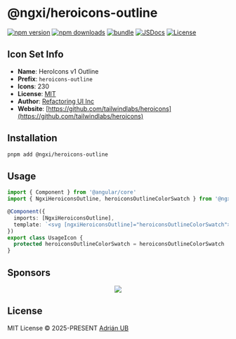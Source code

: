 # @ngxi/heroicons-outline

[![npm version][npm-version-src]][npm-version-href]
[![npm downloads][npm-downloads-src]][npm-downloads-href]
[![bundle][bundle-src]][bundle-href]
[![JSDocs][jsdocs-src]][jsdocs-href]
[![License][license-src]][license-href]

## Icon Set Info

- **Name**: HeroIcons v1 Outline
- **Prefix**: `heroicons-outline`
- **Icons**: 230
- **License**: [MIT](https://github.com/tailwindlabs/heroicons/blob/master/LICENSE)
- **Author**: [Refactoring UI Inc](https://github.com/tailwindlabs/heroicons)
- **Website**: [https://github.com/tailwindlabs/heroicons](https://github.com/tailwindlabs/heroicons)

## Installation

```sh
pnpm add @ngxi/heroicons-outline
```

## Usage

```ts
import { Component } from '@angular/core'
import { NgxiHeroiconsOutline, heroiconsOutlineColorSwatch } from '@ngxi/heroicons-outline'

@Component({
  imports: [NgxiHeroiconsOutline],
  template: `<svg [ngxiHeroiconsOutline]="heroiconsOutlineColorSwatch"></svg>`
})
export class UsageIcon {
  protected heroiconsOutlineColorSwatch = heroiconsOutlineColorSwatch
}
```

## Sponsors

<p align="center">
  <a href="https://cdn.jsdelivr.net/gh/adrian-ub/static/sponsors.svg">
    <img src='https://cdn.jsdelivr.net/gh/adrian-ub/static/sponsors.svg'/>
  </a>
</p>

## License

MIT License © 2025-PRESENT [Adrián UB](https://github.com/adrian-ub)

<!-- Badges -->

[npm-version-src]: https://img.shields.io/npm/v/@ngxi/heroicons-outline?style=flat&colorA=080f12&colorB=1fa669
[npm-version-href]: https://npmjs.com/package/@ngxi/heroicons-outline
[npm-downloads-src]: https://img.shields.io/npm/dm/@ngxi/heroicons-outline?style=flat&colorA=080f12&colorB=1fa669
[npm-downloads-href]: https://npmjs.com/package/@ngxi/heroicons-outline
[bundle-src]: https://img.shields.io/bundlephobia/minzip/@ngxi/heroicons-outline?style=flat&colorA=080f12&colorB=1fa669&label=minzip
[bundle-href]: https://bundlephobia.com/result?p=@ngxi/heroicons-outline
[license-src]: https://img.shields.io/npm/l/@ngxi/heroicons-outline?style=flat&colorA=080f12&colorB=1fa669
[license-href]: https://github.com/adrian-ub/ngxi/blob/main/LICENSE
[jsdocs-src]: https://img.shields.io/badge/jsdocs-reference-080f12?style=flat&colorA=080f12&colorB=1fa669
[jsdocs-href]: https://www.jsdocs.io/package/@ngxi/heroicons-outline

